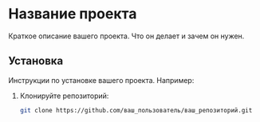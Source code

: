 # Название проекта

Краткое описание вашего проекта. Что он делает и зачем он нужен.

## Установка

Инструкции по установке вашего проекта. Например:

1. Клонируйте репозиторий:
   ```bash
   git clone https://github.com/ваш_пользователь/ваш_репозиторий.git
